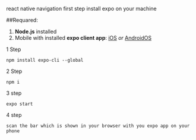 react native navigation
first step install expo on your machine

##Requared:

1) **Node.js** installed
2) Mobile with installed **expo client app**: 
[iOS](https://apps.apple.com/ru/app/expo-client/id982107779)
_or_ 
[AndroidOS](https://play.google.com/store/apps/details?id=host.exp.exponent&hl=uk)

1 Step

``` 
npm install expo-cli --global
```

2 Step

```
npm i 
```

3 step

```
expo start
```
4 step
 
```
scan the bar which is shown in your browser with you expo app on your phone
```
